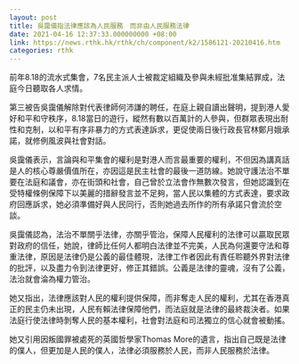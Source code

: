 ```yaml
---
layout: post
title: 吳靄儀指法律應該為人民服務　而非由人民服務法律
date: 2021-04-16 12:37:33.000000000 +08:00
link: https://news.rthk.hk/rthk/ch/component/k2/1586121-20210416.htm
categories: rthk
---
```


前年8.18的流水式集會，7名民主派人士被裁定組織及參與未經批准集結罪成，法庭今日聽取各人求情。

第三被告吳靄儀解除對代表律師何沛謙的聘任，在庭上親自讀出聲明，提到港人愛好和平和守秩序，8.18當日的遊行，縱然有數以百萬計的人參與，但群眾表現出耐性和克制，以和平有序非暴力的方式表達訴求，更促使兩日後行政長官林鄭月娥承諾，就修例風波與社會對話。

吳靄儀表示，言論與和平集會的權利是對港人而言最重要的權利，不但因為講真話是人的核心尊嚴價值所在，亦因這是民主社會的最後一道防線。她說守護法治不單要在法庭和議會，亦在街頭和社會，自己曾於立法會作無數次發言，但她認識到在受特權條例保障下以美麗的措辭發言並不足夠，當人民以集體的方式表達，要求政府回應訴求，她必須準備好與人民同行，否則她過去所作的所有承諾只會流於空談。

吳靄儀認為，法治不單關乎法律，亦關乎管治，保障人民權利的法律可以贏取民眾對政府的信任，她說，律師比任何人都明白法律並不完美，人民為何還要守法和尊重法律，原因是法律仍是公義的最佳體現，法律工作者因此有責任聆聽外界對法律的批評，以及盡力令到法律更好，修正其錯誤。公義是法律的靈魂，沒有了公義，法治就會淪為權力管治。

她又指出，法律應該對人民的權利提供保障，而非奪走人民的權利，尤其在香港真正的民主仍未出現，人民有賴法律保障他們，而法庭就是法律的最終裁決者。如果法庭行使法律時剝奪人民的基本權利，社會對法庭和司法獨立的信心就會被動搖。

她又引用因叛國罪被處死的英國哲學家Thomas More的遺言，指出自己既是法律的僕人，但更加是人民的僕人，法律必須服務於人民，而非人民服務於法律。
